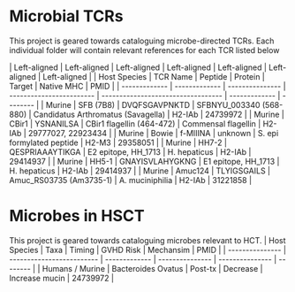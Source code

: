 # Microbial TCRs
This project is geared towards cataloguing microbe-directed TCRs.
Each individual folder will contain relevant references for each TCR listed below

| Left-aligned | Left-aligned | Left-aligned | Left-aligned | Left-aligned | Left-aligned | Left-aligned |
| Host Species  | TCR Name      | Peptide         | Protein                   | Target                             | Native MHC    | PMID     |
| ------------- | ------------- | --------------- | ------------------------  | ---------------------------------- | ------------- | -------- |
| Murine        | SFB (7B8)     | DVQFSGAVPNKTD   | SFBNYU_003340 (568-880)   | Candidatus Arthromatus (Savagella) | H2-IAb        | 24739972 |
| Murine        | CBir1         | YSNANILSA       | CBir1 flagellin (464-472) | Commensal flagellin                | H2-IAb        | 29777027, 22923434 |
| Murine        | Bowie         | f-MIIINA        | unknown                   | S. epi formylated peptide          | H2-M3         | 29358051 |
| Murine        | HH7-2         | QESPRIAAAYTIKGA | E2 epitope, HH_1713       | H. hepaticus                       | H2-IAb        | 29414937 |
| Murine        | HH5-1         | GNAYISVLAHYGKNG | E1 epitope, HH_1713       | H. hepaticus                       | H2-IAb        | 29414937 |
| Murine        | Amuc124       | TLYIGSGAILS     | Amuc_RS03735 (Am3735-1)   | A. muciniphilia                    | H2-IAb        | 31221858 |


# Microbes in HSCT
This project is geared towards cataloguing microbes relevant to HCT.
| Host Species    | Taxa                      | Timing        | GVHD Risk       | Mechansim       | PMID     |
| --------------- | ------------------------- | ------------- | --------------- | --------------- | -------- |
| Humans / Murine | Bacteroides Ovatus        | Post-tx       | Decrease        | Increase mucin  | 24739972 |
